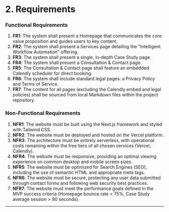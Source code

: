 # 2. Requirements

### Functional Requirements

1.  **FR1**: The system shall present a Homepage that communicates the core value proposition and guides users to key content.
2.  **FR2**: The system shall present a Services page detailing the "Intelligent Workflow Automation" offering.
3.  **FR3**: The system shall present a single, in-depth Case Study page.
4.  **FR4**: The system shall present a Consultation & Contact page.
5.  **FR5**: The Consultation & Contact page shall feature an embedded Calendly scheduler for direct booking.
6.  **FR6**: The system shall include standard legal pages: a Privacy Policy and Terms of Service.
7.  **FR7**: The content for all pages (excluding the Calendly embed and legal policies) shall be sourced from local Markdown files within the project repository.

### Non-Functional Requirements

1.  **NFR1**: The website must be built using the Next.js framework and styled with Tailwind CSS.
2.  **NFR2**: The website must be deployed and hosted on the Vercel platform.
3.  **NFR3**: The architecture must be entirely serverless, with operational costs remaining within the free tiers of all chosen services (Vercel, Calendly).
4.  **NFR4**: The website must be responsive, providing an optimal viewing experience on common desktop and mobile screen sizes.
5.  **NFR5**: The website must be optimized for Search Engines (SEO), including the use of semantic HTML and appropriate meta tags.
6.  **NFR6**: The website must be secure, protecting any user data submitted through contact forms and following web security best practices.
7.  **NFR7**: The website must meet the performance goals defined in the MVP success criteria (Homepage bounce rate < 75%, Case Study average session > 90 seconds).

---

